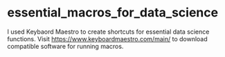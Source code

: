 # essential_macros_for_data_science
I used Keybaord Maestro to create shortcuts for essential data science functions.
Visit https://www.keyboardmaestro.com/main/ to download compatible software for running macros.
